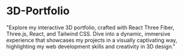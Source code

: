 # 3D-Portfolio
"Explore my interactive 3D portfolio, crafted with React Three Fiber, Three.js, React, and Tailwind CSS. Dive into a dynamic, immersive experience that showcases my projects in a visually captivating way, highlighting my web development skills and creativity in 3D design."
